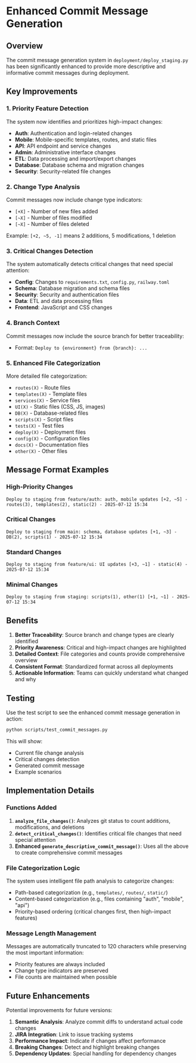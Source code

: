 # Enhanced Commit Message Generation

## Overview

The commit message generation system in `deployment/deploy_staging.py` has been significantly enhanced to provide more descriptive and informative commit messages during deployment.

## Key Improvements

### 1. **Priority Feature Detection**
The system now identifies and prioritizes high-impact changes:
- **Auth**: Authentication and login-related changes
- **Mobile**: Mobile-specific templates, routes, and static files
- **API**: API endpoint and service changes
- **Admin**: Administrative interface changes
- **ETL**: Data processing and import/export changes
- **Database**: Database schema and migration changes
- **Security**: Security-related file changes

### 2. **Change Type Analysis**
Commit messages now include change type indicators:
- `[+X]` - Number of new files added
- `[~X]` - Number of files modified
- `[~X]` - Number of files deleted

Example: `[+2, ~5, -1]` means 2 additions, 5 modifications, 1 deletion

### 3. **Critical Changes Detection**
The system automatically detects critical changes that need special attention:
- **Config**: Changes to `requirements.txt`, `config.py`, `railway.toml`
- **Schema**: Database migration and schema files
- **Security**: Security and authentication files
- **Data**: ETL and data processing files
- **Frontend**: JavaScript and CSS changes

### 4. **Branch Context**
Commit messages now include the source branch for better traceability:
- Format: `Deploy to {environment} from {branch}: ...`

### 5. **Enhanced File Categorization**
More detailed file categorization:
- `routes(X)` - Route files
- `templates(X)` - Template files
- `services(X)` - Service files
- `UI(X)` - Static files (CSS, JS, images)
- `DB(X)` - Database-related files
- `scripts(X)` - Script files
- `tests(X)` - Test files
- `deploy(X)` - Deployment files
- `config(X)` - Configuration files
- `docs(X)` - Documentation files
- `other(X)` - Other files

## Message Format Examples

### High-Priority Changes
```
Deploy to staging from feature/auth: auth, mobile updates [+2, ~5] - routes(3), templates(2), static(2) - 2025-07-12 15:34
```

### Critical Changes
```
Deploy to staging from main: schema, database updates [+1, ~3] - DB(2), scripts(1) - 2025-07-12 15:34
```

### Standard Changes
```
Deploy to staging from feature/ui: UI updates [+3, ~1] - static(4) - 2025-07-12 15:34
```

### Minimal Changes
```
Deploy to staging from staging: scripts(1), other(1) [+1, ~1] - 2025-07-12 15:34
```

## Benefits

1. **Better Traceability**: Source branch and change types are clearly identified
2. **Priority Awareness**: Critical and high-impact changes are highlighted
3. **Detailed Context**: File categories and counts provide comprehensive overview
4. **Consistent Format**: Standardized format across all deployments
5. **Actionable Information**: Teams can quickly understand what changed and why

## Testing

Use the test script to see the enhanced commit message generation in action:

```bash
python scripts/test_commit_messages.py
```

This will show:
- Current file change analysis
- Critical changes detection
- Generated commit message
- Example scenarios

## Implementation Details

### Functions Added

1. **`analyze_file_changes()`**: Analyzes git status to count additions, modifications, and deletions
2. **`detect_critical_changes()`**: Identifies critical file changes that need special attention
3. **Enhanced `generate_descriptive_commit_message()`**: Uses all the above to create comprehensive commit messages

### File Categorization Logic

The system uses intelligent file path analysis to categorize changes:
- Path-based categorization (e.g., `templates/`, `routes/`, `static/`)
- Content-based categorization (e.g., files containing "auth", "mobile", "api")
- Priority-based ordering (critical changes first, then high-impact features)

### Message Length Management

Messages are automatically truncated to 120 characters while preserving the most important information:
- Priority features are always included
- Change type indicators are preserved
- File counts are maintained when possible

## Future Enhancements

Potential improvements for future versions:
1. **Semantic Analysis**: Analyze commit diffs to understand actual code changes
2. **JIRA Integration**: Link to issue tracking systems
3. **Performance Impact**: Indicate if changes affect performance
4. **Breaking Changes**: Detect and highlight breaking changes
5. **Dependency Updates**: Special handling for dependency changes 